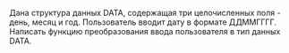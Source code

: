 Дана структура данных DATA, содержащая три целочисленных поля - день, месяц и год. Пользователь вводит дату в формате ДДММГГГГ. Написать функцию преобразования ввода пользователя в тип данных DATA.